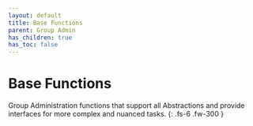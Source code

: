 ```yaml
---
layout: default
title: Base Functions
parent: Group Admin
has_children: true
has_toc: false
---
```


# Base Functions

Group Administration functions that support all Abstractions and provide interfaces for more complex and nuanced tasks.
{: .fs-6 .fw-300 }